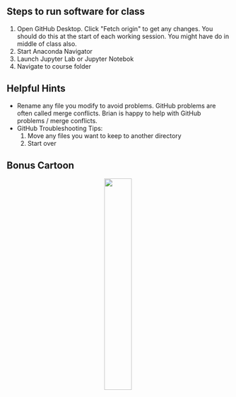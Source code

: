 Steps to run software for class
------

1. Open GitHub Desktop. Click "Fetch origin" to get any changes. You should do this at the start of each working session. You might have do in middle of class also.
1. Start Anaconda Navigator
1. Launch Jupyter Lab or Jupyter Notebok
1. Navigate to course folder

Helpful Hints
------

- Rename any file you modify to avoid problems. GitHub problems are often called merge conflicts. Brian is happy to help with GitHub problems / merge conflicts.
- GitHub Troubleshooting Tips:
    1. Move any files you want to keep to another directory
    1. Start over

Bonus Cartoon 
----

<center><img src="https://imgs.xkcd.com/comics/git.png" width="35%"/></center> 